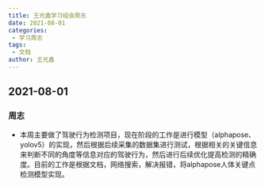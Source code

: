 ```yaml
---
title: 王光鑫学习组会周志
date: 2021-08-01
categories:
 - 学习周志
tags:
 - 文档
author: 王光鑫
---
```

## 2021-08-01
### 周志
- 本周主要做了驾驶行为检测项目，现在阶段的工作是进行模型（alphapose、yolov5）的实现，然后根据后续采集的数据集进行测试，根据相关的关键信息来判断不同的角度等信息对应的驾驶行为，然后进行后续优化提高检测的精确度。目前的工作是根据文档，网络搜索，解决报错，将alphapose人体关键点检测模型实现。  

